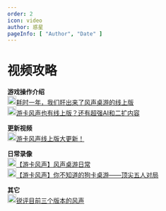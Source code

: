 ```yaml
---
order: 2
icon: video
author: 惑星
pageInfo: [ "Author", "Date" ]
---
```


# 视频攻略

**游戏操作介绍**\
[<img height="20" width="20" src="/images/bilibili.svg" />耗时一年，我们肝出来了风声桌游的线上版](https://www.bilibili.com/video/BV1RK421x7ie)\
[<img height="20" width="20" src="/images/bilibili.svg" />游卡风声也有线上版？还有超强AI和二扩内容](https://www.bilibili.com/video/BV1nx4y1y7qP)

**更新视频**\
[<img height="20" width="20" src="/images/bilibili.svg" />游卡风声线上版大更新！](https://www.bilibili.com/video/BV15iiPeHEgE)

**日常录像**\
[<img height="20" width="20" src="/images/bilibili.svg" />【游卡风声】风声桌游日常](https://www.bilibili.com/video/BV1JC4y1e72n)\
[<img height="20" width="20" src="/images/bilibili.svg" />【游卡风声】你不知道的狗卡桌游——顶尖五人对局](https://www.bilibili.com/video/BV1G94y1t7eC)

**其它**\
[<img height="20" width="20" src="/images/bilibili.svg" />锐评目前三个版本的风声](https://www.bilibili.com/video/BV1GJ4m1W7NE)
